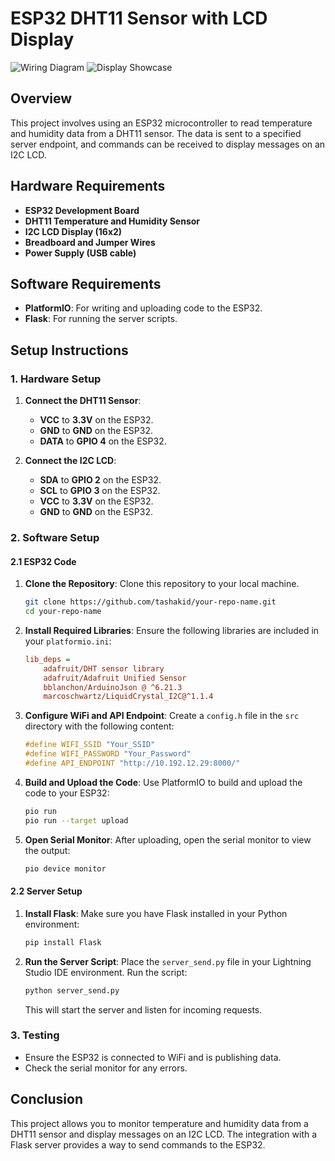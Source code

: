 # ESP32 DHT11 Sensor with LCD Display

![Wiring Diagram](wiring.jpeg)
![Display Showcase](display_showcase.png)

## Overview
This project involves using an ESP32 microcontroller to read temperature and humidity data from a DHT11 sensor. The data is sent to a specified server endpoint, and commands can be received to display messages on an I2C LCD.

## Hardware Requirements
- **ESP32 Development Board**
- **DHT11 Temperature and Humidity Sensor**
- **I2C LCD Display (16x2)**
- **Breadboard and Jumper Wires**
- **Power Supply (USB cable)**

## Software Requirements
- **PlatformIO**: For writing and uploading code to the ESP32.
- **Flask**: For running the server scripts.

## Setup Instructions

### 1. Hardware Setup
1. **Connect the DHT11 Sensor**:
   - **VCC** to **3.3V** on the ESP32.
   - **GND** to **GND** on the ESP32.
   - **DATA** to **GPIO 4** on the ESP32.

2. **Connect the I2C LCD**:
   - **SDA** to **GPIO 2** on the ESP32.
   - **SCL** to **GPIO 3** on the ESP32.
   - **VCC** to **3.3V** on the ESP32.
   - **GND** to **GND** on the ESP32.

### 2. Software Setup

#### 2.1 ESP32 Code
1. **Clone the Repository**:
   Clone this repository to your local machine.

   ```bash
   git clone https://github.com/tashakid/your-repo-name.git
   cd your-repo-name
   ```

2. **Install Required Libraries**:
   Ensure the following libraries are included in your `platformio.ini`:

   ```ini
   lib_deps = 
       adafruit/DHT sensor library
       adafruit/Adafruit Unified Sensor
       bblanchon/ArduinoJson @ ^6.21.3
       marcoschwartz/LiquidCrystal_I2C@^1.1.4
   ```

3. **Configure WiFi and API Endpoint**:
   Create a `config.h` file in the `src` directory with the following content:

   ```cpp
   #define WIFI_SSID "Your_SSID"
   #define WIFI_PASSWORD "Your_Password"
   #define API_ENDPOINT "http://10.192.12.29:8000/"
   ```

4. **Build and Upload the Code**:
   Use PlatformIO to build and upload the code to your ESP32:

   ```bash
   pio run
   pio run --target upload
   ```

5. **Open Serial Monitor**:
   After uploading, open the serial monitor to view the output:

   ```bash
   pio device monitor
   ```

#### 2.2 Server Setup
1. **Install Flask**:
   Make sure you have Flask installed in your Python environment:

   ```bash
   pip install Flask
   ```

2. **Run the Server Script**:
   Place the `server_send.py` file in your Lightning Studio IDE environment. Run the script:

   ```bash
   python server_send.py
   ```

   This will start the server and listen for incoming requests.

### 3. Testing
- Ensure the ESP32 is connected to WiFi and is publishing data.
- Check the serial monitor for any errors.

## Conclusion
This project allows you to monitor temperature and humidity data from a DHT11 sensor and display messages on an I2C LCD. The integration with a Flask server provides a way to send commands to the ESP32.
